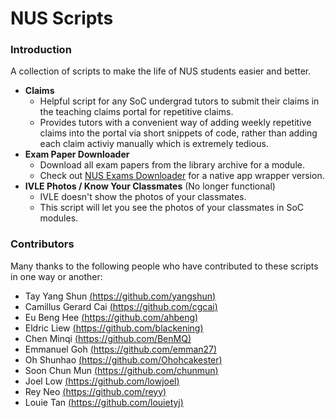 NUS Scripts
=================

### Introduction

A collection of scripts to make the life of NUS students easier and better.

- **Claims**
  - Helpful script for any SoC undergrad tutors to submit their claims in the teaching claims portal for repetitive claims.
  - Provides tutors with a convenient way of adding weekly repetitive claims into the portal via short snippets of code, rather
    than adding each claim activiy manually which is extremely tedious.
- **Exam Paper Downloader**
  - Download all exam papers from the library archive for a module.
  - Check out [NUS Exams Downloader](https://github.com/nusmodifications/nus-exams-downloader) for a native app wrapper version.
- **IVLE Photos / Know Your Classmates** (No longer functional)
  - IVLE doesn't show the photos of your classmates.
  - This script will let you see the photos of your classmates in SoC modules.

### Contributors

Many thanks to the following people who have contributed to these scripts in one way or another:

- Tay Yang Shun [(https://github.com/yangshun)](https://github.com/yangshun)
- Camillus Gerard Cai [(https://github.com/cgcai)](https://github.com/cgcai)
- Eu Beng Hee [(https://github.com/ahbeng)](https://github.com/ahbeng)
- Eldric Liew [(https://github.com/blackening)](https://github.com/blackening)
- Chen Minqi [(https://github.com/BenMQ)](https://github.com/BenMQ)
- Emmanuel Goh [(https://github.com/emman27)](https://github.com/emman27)
- Oh Shunhao [(https://github.com/Ohohcakester)](https://github.com/Ohohcakester)
- Soon Chun Mun [(https://github.com/chunmun)](https://github.com/chunmun)
- Joel Low [(https://github.com/lowjoel)](https://github.com/lowjoel)
- Rey Neo [(https://github.com/reyy)](https://github.com/reyy)
- Louie Tan [(https://github.com/louietyj)](https://github.com/louietyj)
